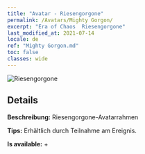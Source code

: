 ```yaml
---
title: "Avatar - Riesengorgone"
permalink: /Avatars/Mighty Gorgon/
excerpt: "Era of Chaos  Riesengorgone"
last_modified_at: 2021-07-14
locale: de
ref: "Mighty Gorgon.md"
toc: false
classes: wide
---
```

 ![Riesengorgone](/images/a/avatarFrame_60.png)

## Details

 **Beschreibung:** Riesengorgone-Avatarrahmen 

 **Tips:** Erhältlich durch Teilnahme am Ereignis. 

 **Is available:**  + 

